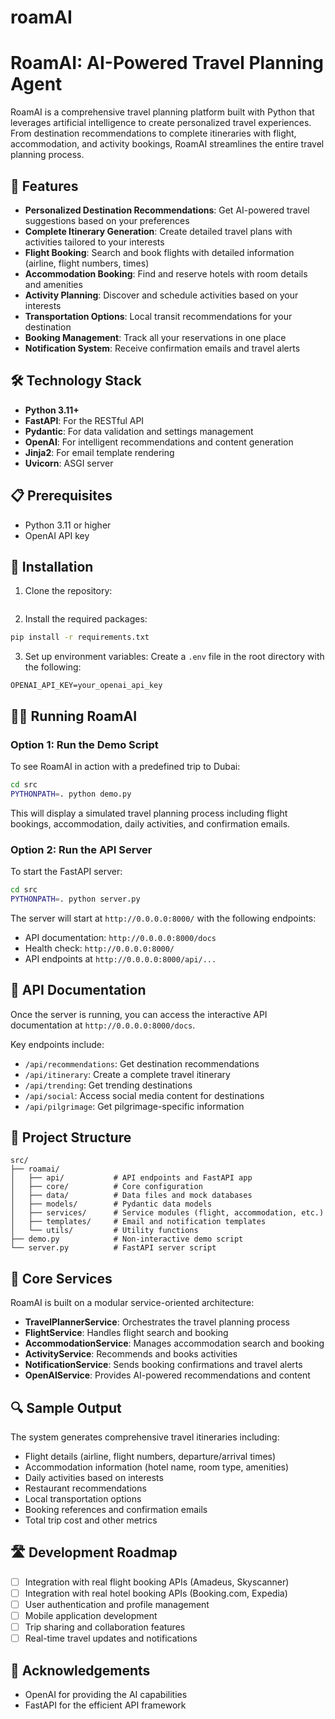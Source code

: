 # roamAI
# RoamAI: AI-Powered Travel Planning Agent

RoamAI is a comprehensive travel planning platform built with Python that leverages artificial intelligence to create personalized travel experiences. From destination recommendations to complete itineraries with flight, accommodation, and activity bookings, RoamAI streamlines the entire travel planning process.

## 🌟 Features

- **Personalized Destination Recommendations**: Get AI-powered travel suggestions based on your preferences
- **Complete Itinerary Generation**: Create detailed travel plans with activities tailored to your interests
- **Flight Booking**: Search and book flights with detailed information (airline, flight numbers, times)
- **Accommodation Booking**: Find and reserve hotels with room details and amenities
- **Activity Planning**: Discover and schedule activities based on your interests
- **Transportation Options**: Local transit recommendations for your destination
- **Booking Management**: Track all your reservations in one place
- **Notification System**: Receive confirmation emails and travel alerts

## 🛠️ Technology Stack

- **Python 3.11+**
- **FastAPI**: For the RESTful API
- **Pydantic**: For data validation and settings management
- **OpenAI**: For intelligent recommendations and content generation
- **Jinja2**: For email template rendering
- **Uvicorn**: ASGI server

## 📋 Prerequisites

- Python 3.11 or higher
- OpenAI API key

## 🚀 Installation

1. Clone the repository:
```bash

```

2. Install the required packages:
```bash
pip install -r requirements.txt
```

3. Set up environment variables:
Create a `.env` file in the root directory with the following:
```
OPENAI_API_KEY=your_openai_api_key
```

## 🏃‍♂️ Running RoamAI

### Option 1: Run the Demo Script

To see RoamAI in action with a predefined trip to Dubai:

```bash
cd src
PYTHONPATH=. python demo.py
```

This will display a simulated travel planning process including flight bookings, accommodation, daily activities, and confirmation emails.

### Option 2: Run the API Server

To start the FastAPI server:

```bash
cd src
PYTHONPATH=. python server.py
```

The server will start at `http://0.0.0.0:8000/` with the following endpoints:

- API documentation: `http://0.0.0.0:8000/docs`
- Health check: `http://0.0.0.0:8000/`
- API endpoints at `http://0.0.0.0:8000/api/...`

## 📖 API Documentation

Once the server is running, you can access the interactive API documentation at `http://0.0.0.0:8000/docs`.

Key endpoints include:

- `/api/recommendations`: Get destination recommendations
- `/api/itinerary`: Create a complete travel itinerary
- `/api/trending`: Get trending destinations
- `/api/social`: Access social media content for destinations
- `/api/pilgrimage`: Get pilgrimage-specific information

## 📁 Project Structure

```
src/
├── roamai/
│   ├── api/           # API endpoints and FastAPI app
│   ├── core/          # Core configuration
│   ├── data/          # Data files and mock databases
│   ├── models/        # Pydantic data models
│   ├── services/      # Service modules (flight, accommodation, etc.)
│   ├── templates/     # Email and notification templates
│   └── utils/         # Utility functions
├── demo.py            # Non-interactive demo script
└── server.py          # FastAPI server script
```

## 🧠 Core Services

RoamAI is built on a modular service-oriented architecture:

- **TravelPlannerService**: Orchestrates the travel planning process
- **FlightService**: Handles flight search and booking
- **AccommodationService**: Manages accommodation search and booking
- **ActivityService**: Recommends and books activities
- **NotificationService**: Sends booking confirmations and travel alerts
- **OpenAIService**: Provides AI-powered recommendations and content

## 🔍 Sample Output

The system generates comprehensive travel itineraries including:

- Flight details (airline, flight numbers, departure/arrival times)
- Accommodation information (hotel name, room type, amenities)
- Daily activities based on interests
- Restaurant recommendations
- Local transportation options
- Booking references and confirmation emails
- Total trip cost and other metrics

## 🛣️ Development Roadmap

- [ ] Integration with real flight booking APIs (Amadeus, Skyscanner)
- [ ] Integration with real hotel booking APIs (Booking.com, Expedia)
- [ ] User authentication and profile management
- [ ] Mobile application development
- [ ] Trip sharing and collaboration features
- [ ] Real-time travel updates and notifications

## 🙏 Acknowledgements

- OpenAI for providing the AI capabilities
- FastAPI for the efficient API framework
